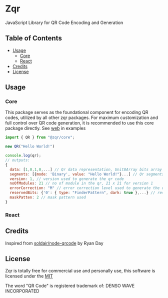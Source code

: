 # Zqr

JavaScript Library for QR Code Encoding and Generation

## Table of Contents

- [Usage](#usage)
  - [Core](#core)
  - [React](#react)
- [Credits](#credits)
- [License](#license)

## Usage

### Core

This package serves as the foundational component for encoding QR codes, utilized by all other zqr packages. For maximum customization and full control over QR code generation, it is recommended to use this core package directly. See [web](https://github.com/yadav-saurabh/zqr/tree/main/examples/web) in examples

```javascript
import { QR } from "@zqr/core";

new QR("Hello World!")
```

```javascript
console.log(qr);
// outputs:
{
  data: [1,0,1,0,...] // Qr data representation, Unit8Array bits array contains 0's and 1's
  segments: [{mode: 'Binary', value: "Hello World!"}...] // Qr segments data representation
  version: 1, // version used to generate the qr code
  noOfModules: 21 // no of module in the qr, 21 x 21 for version 1
  errorCorrection: "M" // error correction level used to generate the qr code, default M
  reservedBits: {'0': { type: "FinderPattern", dark: true },...} // reserved bits in the generated qr
  maskPatten: 2 // mask pattern used
}

```

### React

## Credits

Inspired from [soldair/node-qrcode](https://github.com/soldair/node-qrcode) by Ryan Day

## License

Zqr is totally free for commercial use and personally use, this software is licensed under the [MIT](https://github.com/yadav-saurabh/zqr/blob/main/LICENSE)

The word "QR Code" is registered trademark of: DENSO WAVE INCORPORATED
